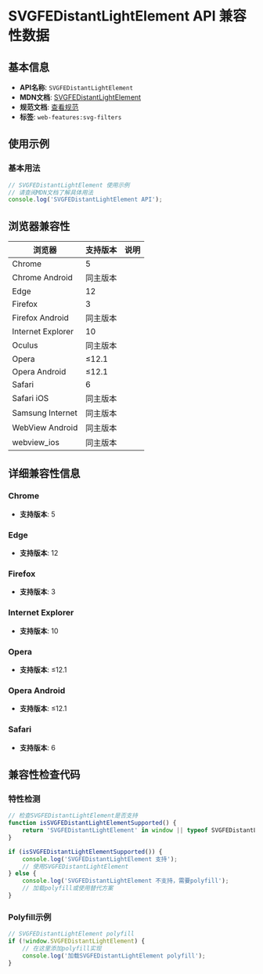 # SVGFEDistantLightElement API 兼容性数据

## 基本信息

- **API名称**: `SVGFEDistantLightElement`
- **MDN文档**: [SVGFEDistantLightElement](https://developer.mozilla.org/docs/Web/API/SVGFEDistantLightElement)
- **规范文档**: [查看规范](https://drafts.fxtf.org/filter-effects/#InterfaceSVGFEDistantLightElement)
- **标签**: `web-features:svg-filters`

## 使用示例

### 基本用法

```javascript
// SVGFEDistantLightElement 使用示例
// 请查阅MDN文档了解具体用法
console.log('SVGFEDistantLightElement API');
```

## 浏览器兼容性

| 浏览器 | 支持版本 | 说明 |
|--------|----------|------|
| Chrome | 5 |  |
| Chrome Android | 同主版本 |  |
| Edge | 12 |  |
| Firefox | 3 |  |
| Firefox Android | 同主版本 |  |
| Internet Explorer | 10 |  |
| Oculus | 同主版本 |  |
| Opera | ≤12.1 |  |
| Opera Android | ≤12.1 |  |
| Safari | 6 |  |
| Safari iOS | 同主版本 |  |
| Samsung Internet | 同主版本 |  |
| WebView Android | 同主版本 |  |
| webview_ios | 同主版本 |  |

## 详细兼容性信息

### Chrome

- **支持版本**: 5

### Edge

- **支持版本**: 12

### Firefox

- **支持版本**: 3

### Internet Explorer

- **支持版本**: 10

### Opera

- **支持版本**: ≤12.1

### Opera Android

- **支持版本**: ≤12.1

### Safari

- **支持版本**: 6

## 兼容性检查代码

### 特性检测

```javascript
// 检查SVGFEDistantLightElement是否支持
function isSVGFEDistantLightElementSupported() {
    return 'SVGFEDistantLightElement' in window || typeof SVGFEDistantLightElement !== 'undefined';
}

if (isSVGFEDistantLightElementSupported()) {
    console.log('SVGFEDistantLightElement 支持');
    // 使用SVGFEDistantLightElement
} else {
    console.log('SVGFEDistantLightElement 不支持，需要polyfill');
    // 加载polyfill或使用替代方案
}
```

### Polyfill示例

```javascript
// SVGFEDistantLightElement polyfill
if (!window.SVGFEDistantLightElement) {
    // 在这里添加polyfill实现
    console.log('加载SVGFEDistantLightElement polyfill');
}
```

